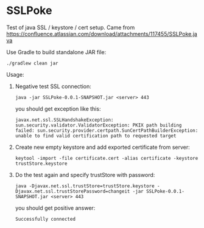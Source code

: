 # SSLPoke

Test of java SSL / keystore / cert setup. Came from https://confluence.atlassian.com/download/attachments/117455/SSLPoke.java

Use Gradle to build standalone JAR file:
 
```
./gradlew clean jar
```

Usage:

1. Negative test SSL connection: 

    ```java -jar SSLPoke-0.0.1-SNAPSHOT.jar <server> 443```

    you should get exception like this:
    
    ```
    javax.net.ssl.SSLHandshakeException: sun.security.validator.ValidatorException: PKIX path building failed: sun.security.provider.certpath.SunCertPathBuilderException: unable to find valid certification path to requested target
    ```

1. Create new empty keystore and add exported certificate from server:

    ```
    keytool -import -file certificate.cert -alias certificate -keystore trustStore.keystore
    ```
    
1. Do the test again and specify trustStore with password:
 
    ```java -Djavax.net.ssl.trustStore=trustStore.keystore -Djavax.net.ssl.trustStorePassword=changeit -jar SSLPoke-0.0.1-SNAPSHOT.jar <server> 443```

    you should get positive answer:
    
    ```Successfully connected```